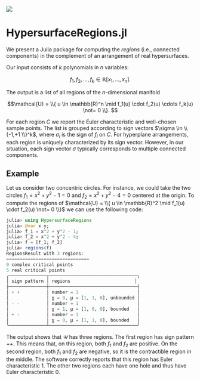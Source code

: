 
[![][docs-stable-img]][docs-stable-url]

# HypersurfaceRegions.jl

We present a Julia package 
for computing the *regions* (i.e., connected components) in the complement of an arrangement of real
hypersurfaces.

Our input consists of
$k$ polynomials in $n$ variables:

$$
f_1,f_2,\ldots, f_k  \in  \mathbb{R}[x_1,\ldots,x_n]. 
$$

The output is a list of all regions of the $n$-dimensional manifold

$$\mathcal{U}    =     \\{   u \in \mathbb{R}^n  \mid  f_1(u) \cdot f_2(u)  \cdots  f_k(u)  \not=  0   \\}. 
$$

For each region $C$ we report the Euler characteristic and well-chosen
sample points.
The list is grouped according to sign vectors $\sigma \in  \\{-1,+1 \\}^k$,
where $\sigma_i$ is the sign of $f_i$ on $C$.
For hyperplane arrangements, each region is
uniquely characterized by its sign vector. However, in our situation, each sign vector $\sigma$ typically
corresponds to multiple connected components.

## Example 

Let us consider two concentric circles. For instance, we could take the two circles $f_1 = x^2 + y^2 - 1=0$ and $f_2=x^2 + y^2 - 4=0$ centered at the origin. To compute the regions of $\mathcal{U}  =   \\{ u \in \mathbb{R}^2  \mid   f_1(u) \cdot f_2(u)  \not=  0 \\}$ we can use the following code:    

```julia
julia> using HypersurfaceRegions
julia> @var x y;
julia> f_1 = x^2 + y^2 - 1;
julia> f_2 = x^2 + y^2 - 4;
julia> f = [f_1; f_2]
julia> regions(f)
RegionsResult with 3 regions:
===============================
9 complex critical points
5 real critical points
╭──────────────┬─────────────────────────────────╮
│ sign pattern │ regions                        │
├──────────────┼─────────────────────────────────┤
│ + +          │ number = 1                      │
│              │ χ = 0, μ = [1, 1, 0], unbounded │
│ - -          │ number = 1                      │
│              │ χ = 1, μ = [1, 0, 0], bounded   │
│ + -          │ number = 1                      │
│              │ χ = 0, μ = [1, 1, 0], bounded   │
╰──────────────┴─────────────────────────────────╯
```

The output shows that $\mathcal U$ has three regions. The first region has sign pattern $++$. This means that, on this region, both $f_1$ and $f_2$ are positive. On the second region, both $f_1$ and $f_2$ are negative, so it is the contractible region in the middle. The software correctly reports that this region has Euler characteristic 1. The other two regions each have one hole and thus have Euler characteristic 0. 

[docs-stable-img]: https://img.shields.io/badge/docs-online-blue.svg
[docs-stable-url]: https://juliaalgebra.github.io/HypersurfaceRegions.jl/
